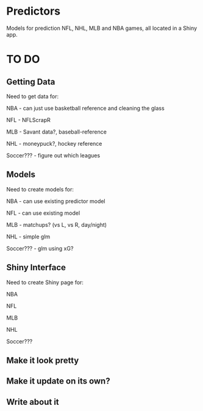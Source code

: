 # Predictors
Models for prediction NFL, NHL, MLB and NBA games, all located in a Shiny app.

# TO DO

## Getting Data

Need to get data for:

NBA - can just use basketball reference and cleaning the glass

NFL - NFLScrapR

MLB - Savant data?, baseball-reference

NHL - moneypuck?, hockey reference

Soccer??? - figure out which leagues

## Models

Need to create models for:

NBA - can use existing predictor model

NFL - can use existing model

MLB - matchups? (vs L, vs R, day/night)

NHL - simple glm

Soccer??? - glm using xG?

## Shiny Interface

Need to create Shiny page for:

NBA

NFL

MLB

NHL

Soccer???

## Make it look pretty
 
## Make it update on its own?

## Write about it
